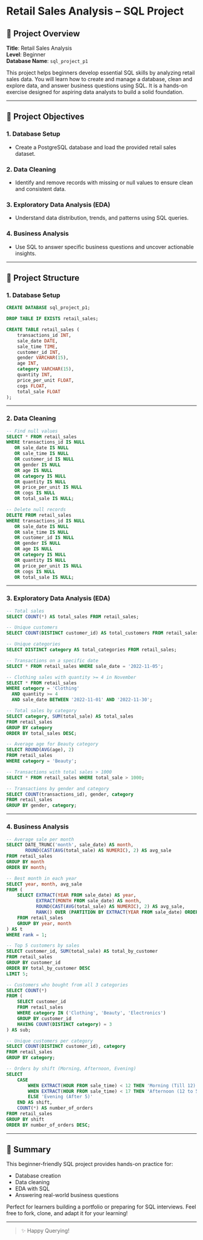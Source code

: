 # Retail Sales Analysis – SQL Project

## 📘 Project Overview

**Title**: Retail Sales Analysis  
**Level**: Beginner  
**Database Name**: `sql_project_p1`

This project helps beginners develop essential SQL skills by analyzing retail sales data. You will learn how to create and manage a database, clean and explore data, and answer business questions using SQL. It is a hands-on exercise designed for aspiring data analysts to build a solid foundation.

---

## 🎯 Project Objectives

### 1. Database Setup
- Create a PostgreSQL database and load the provided retail sales dataset.

### 2. Data Cleaning
- Identify and remove records with missing or null values to ensure clean and consistent data.

### 3. Exploratory Data Analysis (EDA)
- Understand data distribution, trends, and patterns using SQL queries.

### 4. Business Analysis
- Use SQL to answer specific business questions and uncover actionable insights.

---

## 📂 Project Structure

### 1. Database Setup

```sql
CREATE DATABASE sql_project_p1;

DROP TABLE IF EXISTS retail_sales;

CREATE TABLE retail_sales (
    transactions_id INT,
    sale_date DATE,
    sale_time TIME,
    customer_id INT,
    gender VARCHAR(15),
    age INT,
    category VARCHAR(15),
    quantity INT,
    price_per_unit FLOAT,
    cogs FLOAT,
    total_sale FLOAT
);
```

---

### 2. Data Cleaning

```sql
-- Find null values
SELECT * FROM retail_sales
WHERE transactions_id IS NULL
   OR sale_date IS NULL
   OR sale_time IS NULL
   OR customer_id IS NULL
   OR gender IS NULL
   OR age IS NULL
   OR category IS NULL
   OR quantity IS NULL
   OR price_per_unit IS NULL
   OR cogs IS NULL
   OR total_sale IS NULL;

-- Delete null records
DELETE FROM retail_sales
WHERE transactions_id IS NULL
   OR sale_date IS NULL
   OR sale_time IS NULL
   OR customer_id IS NULL
   OR gender IS NULL
   OR age IS NULL
   OR category IS NULL
   OR quantity IS NULL
   OR price_per_unit IS NULL
   OR cogs IS NULL
   OR total_sale IS NULL;
```

---

### 3. Exploratory Data Analysis (EDA)

```sql
-- Total sales
SELECT COUNT(*) AS total_sales FROM retail_sales;

-- Unique customers
SELECT COUNT(DISTINCT customer_id) AS total_customers FROM retail_sales;

-- Unique categories
SELECT DISTINCT category AS total_categories FROM retail_sales;

-- Transactions on a specific date
SELECT * FROM retail_sales WHERE sale_date = '2022-11-05';

-- Clothing sales with quantity >= 4 in November
SELECT * FROM retail_sales
WHERE category = 'Clothing'
  AND quantity >= 4
  AND sale_date BETWEEN '2022-11-01' AND '2022-11-30';

-- Total sales by category
SELECT category, SUM(total_sale) AS total_sales
FROM retail_sales
GROUP BY category
ORDER BY total_sales DESC;

-- Average age for Beauty category
SELECT ROUND(AVG(age), 2)
FROM retail_sales
WHERE category = 'Beauty';

-- Transactions with total sales > 1000
SELECT * FROM retail_sales WHERE total_sale > 1000;

-- Transactions by gender and category
SELECT COUNT(transactions_id), gender, category
FROM retail_sales
GROUP BY gender, category;
```

---

### 4. Business Analysis

```sql
-- Average sale per month
SELECT DATE_TRUNC('month', sale_date) AS month,
       ROUND(CAST(AVG(total_sale) AS NUMERIC), 2) AS avg_sale
FROM retail_sales
GROUP BY month
ORDER BY month;

-- Best month in each year
SELECT year, month, avg_sale
FROM (
    SELECT EXTRACT(YEAR FROM sale_date) AS year,
           EXTRACT(MONTH FROM sale_date) AS month,
           ROUND(CAST(AVG(total_sale) AS NUMERIC), 2) AS avg_sale,
           RANK() OVER (PARTITION BY EXTRACT(YEAR FROM sale_date) ORDER BY AVG(total_sale) DESC) AS rank
    FROM retail_sales
    GROUP BY year, month
) AS t
WHERE rank = 1;

-- Top 5 customers by sales
SELECT customer_id, SUM(total_sale) AS total_by_customer
FROM retail_sales
GROUP BY customer_id
ORDER BY total_by_customer DESC
LIMIT 5;

-- Customers who bought from all 3 categories
SELECT COUNT(*)
FROM (
    SELECT customer_id
    FROM retail_sales
    WHERE category IN ('Clothing', 'Beauty', 'Electronics')
    GROUP BY customer_id
    HAVING COUNT(DISTINCT category) = 3
) AS sub;

-- Unique customers per category
SELECT COUNT(DISTINCT customer_id), category
FROM retail_sales
GROUP BY category;

-- Orders by shift (Morning, Afternoon, Evening)
SELECT
    CASE
        WHEN EXTRACT(HOUR FROM sale_time) < 12 THEN 'Morning (Till 12)'
        WHEN EXTRACT(HOUR FROM sale_time) < 17 THEN 'Afternoon (12 to 5)'
        ELSE 'Evening (After 5)'
    END AS shift,
    COUNT(*) AS number_of_orders
FROM retail_sales
GROUP BY shift
ORDER BY number_of_orders DESC;
```

---

## 🎉 Summary

This beginner-friendly SQL project provides hands-on practice for:
- Database creation
- Data cleaning
- EDA with SQL
- Answering real-world business questions

Perfect for learners building a portfolio or preparing for SQL interviews. Feel free to fork, clone, and adapt it for your learning!

---

> ✨ Happy Querying!

